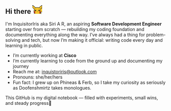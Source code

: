 ## Hi there <img src="https://raw.githubusercontent.com/ZachSaucier/fave-slackmojis/refs/heads/main/emojis/pika-wave.gif" width="30"/>

I'm InquisitorIris aka Siri A R, an aspiring **Software Development Engineer** starting over from scratch — rebuilding my coding foundation and documenting everything along the way. I’ve always had a thing for problem-solving and tech, but now I’m making it official: writing code every day and learning in public.

- I’m currently working at **Cisco**
- I’m currently learning to code from the ground up and documenting my journey
- Reach me at: inquistoriris@outlook.com
- Pronouns: she/her/hers
- Fun fact: I grew up on Phineas & Ferb, so I take my curiosity as seriously as Doofenshmirtz takes monologues.

This GitHub is my digital notebook — filled with experiments, small wins, and steady progress🌱
